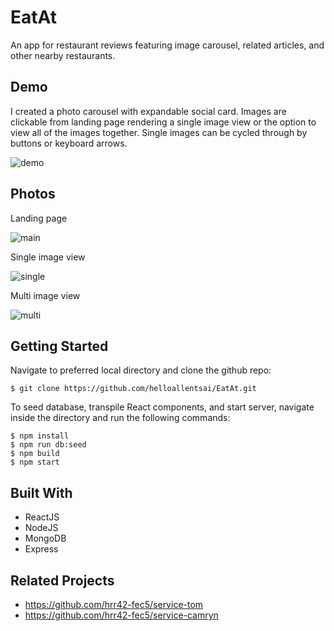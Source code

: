 # EatAt
An app for restaurant reviews featuring image carousel, related articles, and other nearby restaurants.

## Demo
I created a photo carousel with expandable social card. Images are clickable from landing page rendering a single image view or the option to view all of the images together. Single images can be cycled through by buttons or keyboard arrows.

![demo](../assets/demo.gif?raw=true)

## Photos
Landing page

![main](../assets/main.png?raw=true)

Single image view

![single](../assets/single.png?raw=true)

Multi image view

![multi](../assets/multi.png?raw=true)

## Getting Started

Navigate to preferred local directory and clone the github repo:

```
$ git clone https://github.com/helloallentsai/EatAt.git
```

To seed database, transpile React components, and start server, navigate inside the directory and run the following commands:

```
$ npm install
$ npm run db:seed
$ npm build
$ npm start
```

## Built With

 - ReactJS
 - NodeJS
 - MongoDB
 - Express

## Related Projects

  - https://github.com/hrr42-fec5/service-tom
  - https://github.com/hrr42-fec5/service-camryn